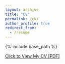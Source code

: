 ```yaml
---
layout: archive
title: "CV"
permalink: /cv/
author_profile: true
redirect_from:
  - /resume
---
```


{% include base_path %}

<a href="http://Yinsight.github.io/files/CV_Jan20_v3_Yunting_Yin.pdf" target="_blank">Click to View My CV [PDF]</a>

